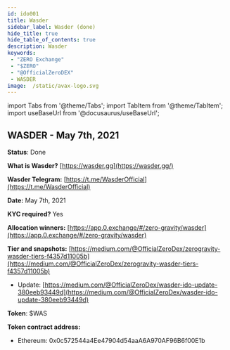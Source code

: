 ```yaml
---
id: ido001
title: Wasder
sidebar_label: Wasder (done)
hide_title: true
hide_table_of_contents: true
description: Wasder
keywords:
 - "ZERO Exchange"
 - "$ZERO"
 - "@OfficialZeroDEX"
 - WASDER
image:  /static/avax-logo.svg
---
```


import Tabs from '@theme/Tabs';
import TabItem from '@theme/TabItem';
import useBaseUrl from '@docusaurus/useBaseUrl';


## WASDER - May 7th, 2021

**Status**: Done

**What is Wasder?** [https://wasder.gg](https://wasder.gg/)

**Wasder Telegram:** [https://t.me/WasderOfficial](https://t.me/WasderOfficial)

**Date:** May 7th, 2021

**KYC required?** Yes

**Allocation winners:** [https://app.0.exchange/#/zero-gravity/wasder](https://app.0.exchange/#/zero-gravity/wasder)

**Tier and snapshots:** [https://medium.com/@OfficialZeroDex/zerogravity-wasder-tiers-f4357d11005b](https://medium.com/@OfficialZeroDex/zerogravity-wasder-tiers-f4357d11005b)
   * Update: [https://medium.com/@OfficialZeroDex/wasder-ido-update-380eeb93449d](https://medium.com/@OfficialZeroDex/wasder-ido-update-380eeb93449d)

**Token**: $WAS

**Token contract address:**
* Ethereum: 0x0c572544a4Ee47904d54aaA6A970AF96B6f00E1b
